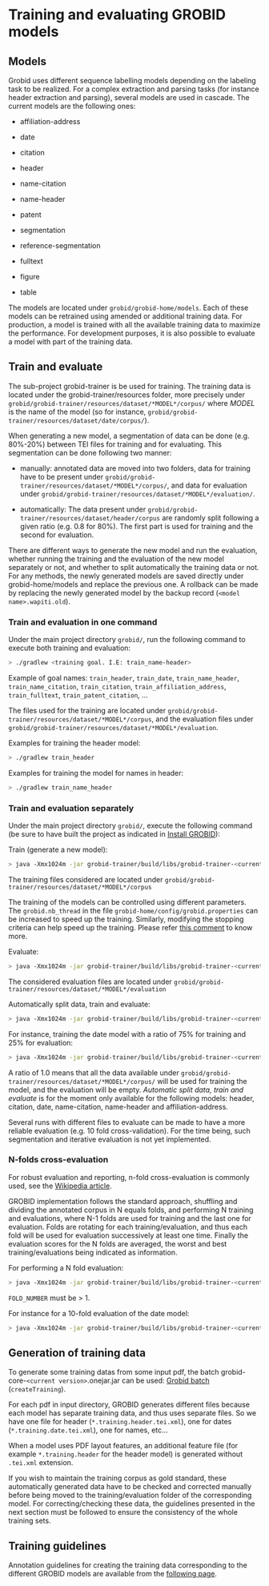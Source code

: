 <h1>Training and evaluating GROBID models</h1>

## Models

Grobid uses different sequence labelling models depending on the labeling task to be realized. For a complex extraction and parsing tasks (for instance header extraction and parsing), several models are used in cascade. The current models are the following ones:

* affiliation-address

* date

* citation

* header

* name-citation

* name-header

* patent

* segmentation

* reference-segmentation

* fulltext

* figure

* table

The models are located under `grobid/grobid-home/models`. Each of these models can be retrained using amended or additional training data. For production, a model is trained with all the available training data to maximize the performance. For development purposes, it is also possible to evaluate a model with part of the training data. 

## Train and evaluate

The sub-project grobid-trainer is be used for training. The training data is located under the grobid-trainer/resources folder, more precisely under `grobid/grobid-trainer/resources/dataset/*MODEL*/corpus/` 
where *MODEL* is the name of the model (so for instance, `grobid/grobid-trainer/resources/dataset/date/corpus/`). 

When generating a new model, a segmentation of data can be done (e.g. 80%-20%) between TEI files for training and for evaluating. This segmentation can be done following two manner: 

- manually: annotated data are moved into two folders, data for training have to be present under `grobid/grobid-trainer/resources/dataset/*MODEL*/corpus/`, and data for evaluation under `grobid/grobid-trainer/resources/dataset/*MODEL*/evaluation/`. 

- automatically: The data present under `grobid/grobid-trainer/resources/dataset/header/corpus` are randomly split following a given ratio (e.g. 0.8 for 80%). The first part is used for training and the second for evaluation.

There are different ways to generate the new model and run the evaluation, whether running the training and the evaluation of the new model separately or not, and whether to split automatically the training data or not. For any methods, the newly generated models are saved directly under grobid-home/models and replace the previous one. A rollback can be made by replacing the newly generated model by the backup record (`<model name>.wapiti.old`).

### Train and evaluation in one command
Under the main project directory `grobid/`, run the following command to execute both training and evaluation: 
```bash
> ./gradlew <training goal. I.E: train_name-header>
```
Example of goal names: `train_header`, `train_date`, `train_name_header`, `train_name_citation`, `train_citation`, `train_affiliation_address`, `train_fulltext`, `train_patent_citation`, ...

The files used for the training are located under `grobid/grobid-trainer/resources/dataset/*MODEL*/corpus`, and the evaluation files under `grobid/grobid-trainer/resources/dataset/*MODEL*/evaluation`. 

Examples for training the header model: 
```bash
> ./gradlew train_header
```
Examples for training the model for names in header: 
```bash
> ./gradlew train_name_header 
```

### Train and evaluation separately
Under the main project directory `grobid/`, execute the following command (be sure to have built the project as indicated in [Install GROBID](Install-Grobid.md)):

Train (generate a new model):
```bash
> java -Xmx1024m -jar grobid-trainer/build/libs/grobid-trainer-<current version>-onejar.jar 0 <name of the model> -gH grobid-home
```
The training files considered are located under `grobid/grobid-trainer/resources/dataset/*MODEL*/corpus`

The training of the models can be controlled using different parameters. The `grobid.nb_thread` in the file `grobid-home/config/grobid.properties` can be increased to speed up the training. Similarly, modifying the stopping criteria can help speed up the training. Please refer [this comment](https://github.com/kermitt2/grobid/issues/336#issuecomment-412516422) to know more.

Evaluate:
```bash
> java -Xmx1024m -jar grobid-trainer/build/libs/grobid-trainer-<current version>-onejar.jar 1 <name of the model> -gH grobid-home
```

The considered evaluation files are located under `grobid/grobid-trainer/resources/dataset/*MODEL*/evaluation`

Automatically split data, train and evaluate:
```bash
> java -Xmx1024m -jar grobid-trainer/build/libs/grobid-trainer-<current version>-onejar.jar 2 <name of the model> -gH grobid-home -s <segmentation ratio as a number between 0 and 1, e.g. 0.8 for 80%>
```

For instance, training the date model with a ratio of 75% for training and 25% for evaluation:
```bash
> java -Xmx1024m -jar grobid-trainer/build/libs/grobid-trainer-<current version>-onejar.jar 2 date -gH grobid-home -s 0.75
```

A ratio of 1.0 means that all the data available under `grobid/grobid-trainer/resources/dataset/*MODEL*/corpus/` will be used for training the model, and the evaluation will be empty. *Automatic split data, train and evaluate* is for the moment only available for the following models: header, citation, date, name-citation, name-header and affiliation-address.

Several runs with different files to evaluate can be made to have a more reliable evaluation (e.g. 10 fold cross-validation). For the time being, such segmentation and iterative evaluation is not yet implemented. 


### N-folds cross-evaluation

For robust evaluation and reporting, n-fold cross-evaluation is commonly used, see the [Wikipedia article](https://en.wikipedia.org/wiki/Cross-validation_(statistics)). 

GROBID implementation follows the standard approach, shuffling and dividing the annotated corpus in N equals folds, and performing N training and evaluations, where N-1 folds are used for training and the last one for evaluation. Folds are rotating for each training/evaluation, and thus each fold will be used for evaluation successively at least one time. Finally the evaluation scores for the N folds are averaged, the worst and best training/evaluations being indicated as information.

For performing a N fold evaluation:


```bash
> java -Xmx1024m -jar grobid-trainer/build/libs/grobid-trainer-<current version>-onejar.jar 3 <name of the model> -gH grobid-home -n FOLD-NUMBER
```

`FOLD_NUMBER` must be > 1. 

For instance for a 10-fold evaluation of the date model:
```bash
> java -Xmx1024m -jar grobid-trainer/build/libs/grobid-trainer-<current version>-onejar.jar 3 date -gH grobid-home -n 10
```


## Generation of training data
	
To generate some training datas from some input pdf, the batch grobid-core-`<current version>`.onejar.jar can be used: [Grobid batch](Grobid-batch.md) (`createTraining`).

For each pdf in input directory, GROBID generates different files because each model has separate training data, and thus uses separate files. So we have one file for header (`*.training.header.tei.xml`), one for dates (`*.training.date.tei.xml`), one for names, etc...

When a model uses PDF layout features, an additional feature file (for example `*.training.header` for the header model) is generated without `.tei.xml` extension. 

If you wish to maintain the training corpus as gold standard, these automatically generated data have to be checked and corrected manually before being moved to the training/evaluation folder of the corresponding model. For correcting/checking these data, the guidelines presented in the next section must be followed to ensure the consistency of the whole training sets. 


## Training guidelines

Annotation guidelines for creating the training data corresponding to the different GROBID models are available from the [following page](training/General-principles.md).
